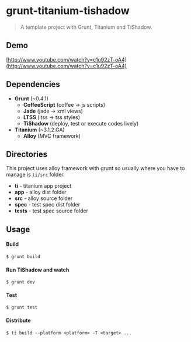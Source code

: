 # grunt-titanium-tishadow
> A template project with Grunt, Titanium and TiShadow.


## Demo
[http://www.youtube.com/watch?v=c1u92zT-oA4](http://www.youtube.com/watch?v=c1u92zT-oA4)

## Dependencies
 * **Grunt** (~0.4.1)
   * **CoffeeScript** (coffee -> js scripts)
   * **Jade** (jade -> xml views)
   * **LTSS** (ltss -> tss styles)
   * **TiShadow** (deploy, test or execute codes lively)
 * **Titanium** (~3.1.2.GA)
   * **Alloy** (MVC framework)


## Directories
This project uses alloy framework with grunt so usually where you have to manage is `ti/src` folder.

 * **ti** - titanium app project
  * **app** - alloy dist folder
  * **src** - alloy source folder
  * **spec** - test spec dist folder
  * **tests** - test spec source folder
  

## Usage

#### Build
```Shell
$ grunt build
```
#### Run TiShadow and watch
```Shell
$ grunt dev
```
#### Test
```Shell
$ grunt test
```
#### Distribute
```Shell
$ ti build --platform <platform> -T <target> ...
```
